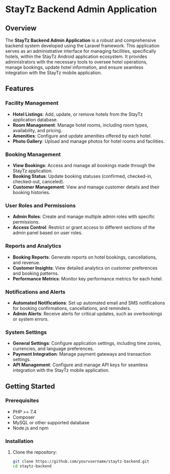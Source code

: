 # StayTz Backend Admin Application

## Overview
The **StayTz Backend Admin Application** is a robust and comprehensive backend system developed using the Laravel framework. This application serves as an administrative interface for managing facilities, specifically hotels, within the StayTz Android application ecosystem. It provides administrators with the necessary tools to oversee hotel operations, manage bookings, update hotel information, and ensure seamless integration with the StayTz mobile application.

## Features

### Facility Management
- **Hotel Listings**: Add, update, or remove hotels from the StayTz application database.
- **Room Management**: Manage hotel rooms, including room types, availability, and pricing.
- **Amenities**: Configure and update amenities offered by each hotel.
- **Photo Gallery**: Upload and manage photos for hotel rooms and facilities.

### Booking Management
- **View Bookings**: Access and manage all bookings made through the StayTz application.
- **Booking Status**: Update booking statuses (confirmed, checked-in, checked-out, canceled).
- **Customer Management**: View and manage customer details and their booking histories.

### User Roles and Permissions
- **Admin Roles**: Create and manage multiple admin roles with specific permissions.
- **Access Control**: Restrict or grant access to different sections of the admin panel based on user roles.

### Reports and Analytics
- **Booking Reports**: Generate reports on hotel bookings, cancellations, and revenue.
- **Customer Insights**: View detailed analytics on customer preferences and booking patterns.
- **Performance Metrics**: Monitor key performance metrics for each hotel.

### Notifications and Alerts
- **Automated Notifications**: Set up automated email and SMS notifications for booking confirmations, cancellations, and reminders.
- **Admin Alerts**: Receive alerts for critical updates, such as overbookings or system errors.

### System Settings
- **General Settings**: Configure application settings, including time zones, currencies, and language preferences.
- **Payment Integration**: Manage payment gateways and transaction settings.
- **API Management**: Configure and manage API keys for seamless integration with the StayTz mobile application.

## Getting Started

### Prerequisites
- PHP >= 7.4
- Composer
- MySQL or other supported database
- Node.js and npm

### Installation
1. Clone the repository:
   ```sh
   git clone https://github.com/yourusername/staytz-backend.git
   cd staytz-backend

